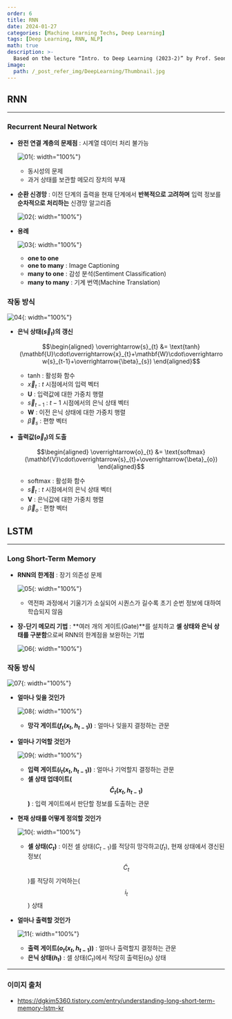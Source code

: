```yaml
---
order: 6
title: RNN
date: 2024-01-27
categories: [Machine Learning Techs, Deep Learning]
tags: [Deep Learning, RNN, NLP]
math: true
description: >-
  Based on the lecture “Intro. to Deep Learning (2023-2)” by Prof. Seong Man An, Dept. of Data Science, The Grad. School, Kookmin Univ.
image:
  path: /_post_refer_img/DeepLearning/Thumbnail.jpg
---
```


## RNN
-----

### Recurrent Neural Network

- **완전 연결 계층의 문제점** : 시계열 데이터 처리 불가능

    ![01](/_post_refer_img/DeepLearning/05-01.png){: width="100%"}

    - 동시성의 문제
    - 과거 상태를 보관할 메모리 장치의 부재

- **순환 신경망** : 이전 단계의 출력을 현재 단계에서 **반복적으로 고려하며** 입력 정보를 **순차적으로 처리하는** 신경망 알고리즘

    ![02](/_post_refer_img/DeepLearning/05-02.png){: width="100%"}

- **용례**

    ![03](/_post_refer_img/DeepLearning/05-03.png){: width="100%"}

    - **one to one**
    - **one to many** : Image Captioning
    - **many to one** : 감성 분석(Sentiment Classification)
    - **many to many** : 기계 번역(Machine Translation)

### 작동 방식

![04](/_post_refer_img/DeepLearning/05-04.jpeg){: width="100%"}

- **은닉 상태($\overrightarrow{s}_{t}$)의 갱신**

    $$\begin{aligned}
    \overrightarrow{s}_{t}
    &= \text{tanh}(\mathbf{U}\cdot\overrightarrow{x}_{t}+\mathbf{W}\cdot\overrightarrow{s}_{t-1}+\overrightarrow{\beta}_{s})
    \end{aligned}$$

    - $\text{tanh}$ : 활성화 함수
    - $\overrightarrow{x}_{t}$ : $t$ 시점에서의 입력 벡터
    - $\mathbf{U}$ : 입력값에 대한 가중치 행렬
    - $\overrightarrow{s}_{t-1}$ : $t-1$ 시점에서의 은닉 상태 벡터
    - $\mathbf{W}$ : 이전 은닉 상태에 대한 가중치 행렬
    - $\overrightarrow{\beta}_{s}$ : 편향 벡터

- **출력값($\overrightarrow{o}_{t}$)의 도출**

    $$\begin{aligned}
    \overrightarrow{o}_{t}
    &= \text{softmax}(\mathbf{V}\cdot\overrightarrow{s}_{t}+\overrightarrow{\beta}_{o})
    \end{aligned}$$

    - $\text{softmax}$ : 활성화 함수
    - $\overrightarrow{s}_{t}$ : $t$ 시점에서의 은닉 상태 벡터
    - $\mathbf{V}$ : 은닉값에 대한 가중치 행렬
    - $\overrightarrow{\beta}_{o}$ : 편향 벡터

## LSTM
-----

### Long Short-Term Memory

- **RNN의 한계점** : 장기 의존성 문제

    ![05](/_post_refer_img/DeepLearning/05-05.png){: width="100%"}

    - 역전파 과정에서 기울기가 소실되어 시퀀스가 길수록 초기 순번 정보에 대하여 학습되지 않음

- **장-단기 메모리 기법** : **여러 개의 게이트(Gate)**를 설치하고 **셀 상태와 은닉 상태를 구분함**으로써 RNN의 한계점을 보완하는 기법

    ![06](/_post_refer_img/DeepLearning/05-06.png){: width="100%"}

### 작동 방식

![07](/_post_refer_img/DeepLearning/05-07.jpeg){: width="100%"}

- **얼마나 잊을 것인가**

    ![08](/_post_refer_img/DeepLearning/05-08.png){: width="100%"}

    - **망각 게이트($f_{t}(x_{t},h_{t-1})$)** : 얼마나 잊을지 결정하는 관문

- **얼마나 기억할 것인가**

    ![09](/_post_refer_img/DeepLearning/05-09.png){: width="100%"}

    - **입력 게이트($i_{t}(x_{t},h_{t-1})$)** : 얼마나 기억할지 결정하는 관문
    - **셀 상태 업데이트($$\widetilde{C}_{t}(x_{t},h_{t-1})$$)** : 입력 게이트에서 판단할 정보를 도출하는 관문

- **현재 상태를 어떻게 정의할 것인가**

    ![10](/_post_refer_img/DeepLearning/05-10.png){: width="100%"}

    - **셀 상태($C_{t}$)** : 이전 셀 상태($C_{t-1}$)를 적당히 망각하고($f_{t}$), 현재 상태에서 갱신된 정보($$\widetilde{C}_{t}$$)를 적당히 기억하는($$i_{t}$$) 상태

- **얼마나 출력할 것인가**

    ![11](/_post_refer_img/DeepLearning/05-11.png){: width="100%"}

    - **출력 게이트($o_{t}(x_{t},h_{t-1})$)** : 얼마나 출력할지 결정하는 관문
    - **은닉 상태($h_{t}$)** : 셀 상태($C_{t}$)에서 적당히 출력된($o_{t}$) 상태

-----

### 이미지 출처

- https://dgkim5360.tistory.com/entry/understanding-long-short-term-memory-lstm-kr